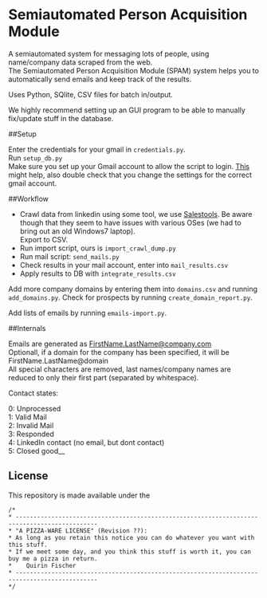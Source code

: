 # Semiautomated Person Acquisition Module

A semiautomated system for messaging lots of people, using name/company data scraped from the web.  
The Semiautomated Person Acquisition Module (SPAM) system helps you to automatically send emails and keep track of the results.

Uses Python, SQlite, CSV files for batch in/output.

We highly recommend setting up an GUI program to be able to manually fix/update stuff in the database.

##Setup

Enter the credentials for your gmail in `credentials.py`.  
Run `setup_db.py`  
Make sure you set up your Gmail account to allow the script to login. 
[This](http://stackoverflow.com/questions/10147455/trying-to-send-email-gmail-as-mail-provider-using-python/27515833#27515833) might help,
also double check that you change the settings for the correct gmail account.

##Workflow

* Crawl data from linkedin using some tool, we use [Salestools](https://salestools.io/). Be aware though that they seem to have issues with various OSes (we had to bring out an old Windows7 laptop).  
  Export to CSV.
* Run import script, ours is `import_crawl_dump.py`
* Run mail script: `send_mails.py`
* Check results in your mail account, enter into `mail_results.csv`
* Apply results to DB with `integrate_results.csv`

Add more company domains by entering them into `domains.csv` and running `add_domains.py`.
Check for prospects by running `create_domain_report.py`.

Add lists of emails by running `emails-import.py`.

##Internals

Emails are generated as FirstName.LastName@company.com  
Optionall, if a domain for the company has been specified, it will be FirstName.LastName@domain  
All special characters are removed, last names/company names are reduced to only their first part (separated by whitespace).  


Contact states:

0: Unprocessed  
1: Valid Mail  
2: Invalid Mail  
3: Responded  
4: LinkedIn contact (no email, but dont contact)  
5: Closed good__

## License

This repository is made available under the

    /*
    * ---------------------------------------------------------------------------------------------
    * "A PIZZA-WARE LICENSE" (Revision ??):
    * As long as you retain this notice you can do whatever you want with this stuff.
    * If we meet some day, and you think this stuff is worth it, you can buy me a pizza in return.
    *    Quirin Fischer
    * ---------------------------------------------------------------------------------------------
    */